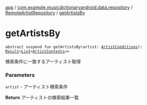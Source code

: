 [app](../../index.md) / [com.example.musicdictionaryandroid.data.repository](../index.md) / [RemoteArtistRepository](index.md) / [getArtistsBy](./get-artists-by.md)

# getArtistsBy

`abstract suspend fun getArtistsBy(artist: `[`ArtistConditions`](../../com.example.musicdictionaryandroid.domain.model.value/-artist-conditions/index.md)`): `[`Result`](../../com.example.musicdictionaryandroid.domain.model.value/-result/index.md)`<`[`List`](https://kotlinlang.org/api/latest/jvm/stdlib/kotlin.collections/-list/index.html)`<`[`ArtistContents`](../../com.example.musicdictionaryandroid.domain.model.entity/-artist-contents/index.md)`>>`

検索条件に一致するアーティスト取得

### Parameters

`artist` - アーティスト検索条件

**Return**
アーティストの検索結果一覧

